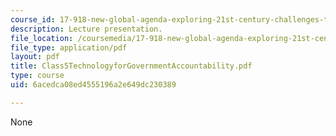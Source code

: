 ```yaml
---
course_id: 17-918-new-global-agenda-exploring-21st-century-challenges-through-innovations-in-information-technologies-january-iap-2006
description: Lecture presentation.
file_location: /coursemedia/17-918-new-global-agenda-exploring-21st-century-challenges-through-innovations-in-information-technologies-january-iap-2006/6acedca08ed4555196a2e649dc230389_Class5TechnologyforGovernmentAccountability.pdf
file_type: application/pdf
layout: pdf
title: Class5TechnologyforGovernmentAccountability.pdf
type: course
uid: 6acedca08ed4555196a2e649dc230389

---
```

None